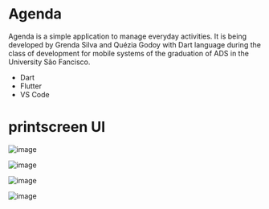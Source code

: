 # Agenda


Agenda is a simple application to manage everyday activities. It is being developed by Grenda Silva and Quézia Godoy with Dart language during the class of development for mobile systems of the graduation of ADS in the University São Fancisco.

<!--Agenda é um aplicativo simples para gerenciar as atividades do cotidiano. Ela está sendo desenvolvida por Grenda Silva e Quézia Godoy com linguagem Dart durante a aula de desenvolvimento para sistemas móveis da graduação de ADS na Universidade São Fancisco.-->

* Dart
* Flutter
* VS Code




# printscreen UI

![image](https://user-images.githubusercontent.com/80162033/114619062-840b1d80-9c80-11eb-9a90-3de725eea244.png)

![image](https://user-images.githubusercontent.com/80162033/114619134-94bb9380-9c80-11eb-8550-48e148732477.png)

![image](https://user-images.githubusercontent.com/80162033/114619187-a2711900-9c80-11eb-9410-b09c7928142f.png)

![image](https://user-images.githubusercontent.com/80162033/114619234-b0269e80-9c80-11eb-8f70-51acd282cba3.png)
